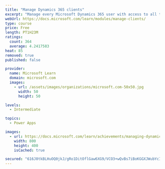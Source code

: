 ```yaml
---
title: "Manage Dynamics 365 clients"
excerpt: "Manage every Microsoft Dynamics 365 user with access to all the functionality and data included on their solution through a client. Let's focus on the pros and cons of every client and best practices when deploying these clients."
webUrl: https://docs.microsoft.com/learn/modules/manage-clients/
type: course
price: Free
length: PT1H23M
ratings:
  count: 364
  average: 4.2417583
heat: 85
removed: true
published: false

provider:
  name: Microsoft Learn
  domain: microsoft.com
  images:
    - url: /assets/images/organizations/microsoft.com-50x50.jpg
      width: 50
      height: 50

levels:
  - Intermediate

topics:
  - Power Apps

images:
  - url: https://docs.microsoft.com/learn/achievements/managing-dynamics-365-clients-social.png
    width: 800
    height: 400
    isCached: true

secured: "616J0tkBLHuOQ0jkJ/gRo1DitOflGaw6XG9/VCO3+wQvBs7iBoKGGXJWubYcIlkVeR9skcFac77mJKMRcrSpUyaMSBDmYFkclMMT0EDUotSMpXVlPvg+04N7CifFEqtvSr6RxrtTIn1ORCsr/WBleUDfW5eGj4hXa3qFjtpN45dJexI62PT1Ac+4UloifOc2sbcSi+Cr7CeytNi2hcqep1Ho0DOQ85GmrhF09jxF9vE5wYoKxBqhTG81FslR5m2ebK5y6ixWnQD7k12SwXjN7XKtNA2Hq0W2WQCGhAAF3AyBgR/EDBZXW66MF0Kncc4r3gntn9MPXO/OkQbG+FhpmxZ5THAkmn8p1iBKcEqntS4PVfuhl+lCzGPbkTiyWXODG17FJTdUc0AEU03H2EhDdoJlp4TxVXMu1oL0OUi+pB0=;Bv2Ek2+Di1iLtloQHPbM9w=="
---
```


